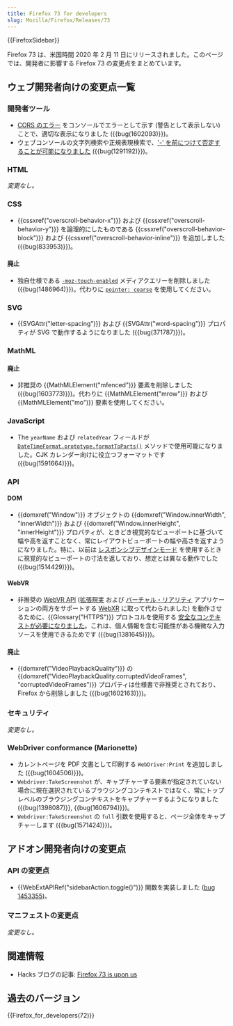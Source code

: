 ```yaml
---
title: Firefox 73 for developers
slug: Mozilla/Firefox/Releases/73
---
```

{{FirefoxSidebar}}

Firefox 73 は、米国時間 2020 年 2 月 11 日にリリースされました。このページでは、開発者に影響する Firefox 73 の変更点をまとめています。

## ウェブ開発者向けの変更点一覧

### 開発者ツール

- [CORS のエラー](/ja/docs/Web/HTTP/CORS/Errors) をコンソールでエラーとして示す (警告として表示しない) ことで、適切な表示になりました ({{bug(1602093)}})。
- ウェブコンソールの文字列検索や正規表現検索で、['-' を前につけて否定することが可能になりました](/ja/docs/Tools/Web_Console/Console_messages#Filtering_and_searching) ({{bug(1291192)}})。

### HTML

_変更なし。_

### CSS

- {{cssxref("overscroll-behavior-x")}} および {{cssxref("overscroll-behavior-y")}} を論理的にしたものである {{cssxref("overscroll-behavior-block")}} および {{cssxref("overscroll-behavior-inline")}} を追加しました ({{bug(833953)}})。

#### 廃止

- 独自仕様である [`-moz-touch-enabled`](/ja/docs/Web/CSS/@media/-moz-touch-enabled) メディアクエリーを削除しました ({{bug(1486964)}})。代わりに [`pointer: coarse`](/ja/docs/Web/CSS/@media/pointer) を使用してください。

### SVG

- {{SVGAttr("letter-spacing")}} および {{SVGAttr("word-spacing")}} プロパティが SVG で動作するようになりました ({{bug(371787)}})。

### MathML

#### 廃止

- 非推奨の {{MathMLElement("mfenced")}} 要素を削除しました ({{bug(1603773)}})。代わりに {{MathMLElement("mrow")}} および {{MathMLElement("mo")}} 要素を使用してください。

### JavaScript

- The `yearName` および `relatedYear` フィールドが [`DateTimeFormat.prototype.formatToParts()`](/ja/docs/Web/JavaScript/Reference/Global_Objects/DateTimeFormat/formatToParts) メソッドで使用可能になりました。CJK カレンダー向けに役立つフォーマットです ({{bug(1591664)}})。

### API

#### DOM

- {{domxref("Window")}} オブジェクトの {{domxref("Window.innerWidth", "innerWidth")}} および {{domxref("Window.innerHeight", "innerHeight")}} プロパティが、ときどき視覚的なビューポートに基づいて幅や高を返すことなく、常にレイアウトビューポートの幅や高さを返すようになりました。特に、以前は [レスポンシブデザインモード](/ja/docs/Tools/Responsive_Design_Mode) を使用するときに視覚的なビューポートの寸法を返しており、想定とは異なる動作でした ({{bug(1514429)}})。

#### WebVR

- 非推奨の [WebVR API](/ja/docs/Web/API/WebVR_API) ([拡張現実](https://ja.wikipedia.org/wiki/%E6%8B%A1%E5%BC%B5%E7%8F%BE%E5%AE%9F) および [バーチャル・リアリティ](https://ja.wikipedia.org/wiki/%E3%83%90%E3%83%BC%E3%83%81%E3%83%A3%E3%83%AB%E3%83%BB%E3%83%AA%E3%82%A2%E3%83%AA%E3%83%86%E3%82%A3) アプリケーションの両方をサポートする [WebXR](/ja/docs/Web/API/WebXR_Device_API) に取って代わられました) を動作させるために、{{Glossary("HTTPS")}} プロトコルを使用する [安全なコンテキストが必要になりました](/ja/docs/Web/API/WebVR_API#API_availability)。これは、個人情報を含む可能性がある機微な入力ソースを使用できるためです ({{bug(1381645)}})。

#### 廃止

- {{domxref("VideoPlaybackQuality")}} の {{domxref("VideoPlaybackQuality.corruptedVideoFrames", "corruptedVideoFrames")}} プロパティは仕様書で非推奨とされており、Firefox から削除しました ({{bug(1602163)}})。

### セキュリティ

_変更なし。_

### WebDriver conformance (Marionette)

- カレントページを PDF 文書として印刷する `WebDriver:Print` を追加しました ({{bug(1604506)}})。
- `Webdriver:TakeScreenshot` が、キャプチャーする要素が指定されていない場合に現在選択されているブラウジングコンテキストではなく、常にトップレベルのブラウジングコンテキストをキャプチャーするようになりました ({{bug(1398087)}}, {{bug(1606794)}})。
- `Webdriver:TakeScreenshot` の `full` 引数を使用すると、ページ全体をキャプチャーします ({{bug(1571424)}})。

## アドオン開発者向けの変更点

### API の変更点

- {{WebExtAPIRef("sidebarAction.toggle()")}} 関数を実装しました ([bug 1453355](https://bugzilla.mozilla.org/show_bug.cgi?id=1453355))。

### マニフェストの変更点

_変更なし。_

## 関連情報

- Hacks ブログの記事: [Firefox 73 is upon us](https://hacks.mozilla.org/2020/02/firefox-73-is-upon-us/)

## 過去のバージョン

{{Firefox_for_developers(72)}}
